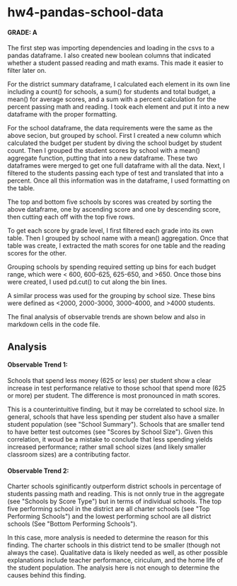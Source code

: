 # hw4-pandas-school-data

#### GRADE: A

The first step was importing dependencies and loading in the csvs to a pandas dataframe. I also created new boolean columns that indicated whether a student passed reading and math exams. This made it easier to filter later on.

For the district summary dataframe, I calculated each element in its own line including a count() for schools, a sum() for students and total budget, a mean() for average scores, and a sum with a percent calculation for the percent passing math and reading. I took each element and put it into a new dataframe with the proper formatting.

For the school dataframe, the data requirements were the same as the above secion, but grouped by school. First I created a new column which calculated the budget per student by diving the school budget by student count. Then I grouped the student scores by school with a mean() aggregate function, putting that into a new dataframe. These two dataframes were merged to get one full dataframe with all the data. Next, I filtered to the students passing each type of test and translated that into a percent. Once all this information was in the dataframe, I used formatting on the table.

The top and bottom five schools by scores was created by sorting the above dataframe, one by ascending score and one by descending score, then cutting each off with the top five rows.

To get each score by grade level, I first filtered each grade into its own table. Then I grouped by school name with a mean() aggregation. Once that table was create, I extracted the math scores for one table and the reading scores for the other. 

Grouping schools by spending required setting up bins for each budget range, which were < 600, 600-625, 625-650, and >650. Once those bins were created, I used pd.cut() to cut along the bin lines. 

A similar process was used for the grouping by school size. These bins were defined as <2000, 2000-3000, 3000-4000, and >4000 students.

The final analysis of observable trends are shown below and also in markdown cells in the code file.


## Analysis

#### Observable Trend 1:

Schools that spend less money (625 or less) per student show a clear increase in test performance relative to those school that spend more (625 or more) per student. The difference is most pronounced in math scores. 

This is a counterintuitive finding, but it may be correlated to school size. In general, schools that have less spending per student also have a smaller student population (see "School Summary"). Schools that are smaller tend to have better test outcomes (see "Scores by School Size"). Given this correlation, it woud be a mistake to conclude that less spending yields increased performance; rather small school sizes (and likely smaller classroom sizes) are a contributing factor.

#### Observable Trend 2:

Charter schools sginificantly outperform district schools in percentage of students passing math and reading. This is not onnly true in the aggregate (see "Schools by Score Type") but in terms of individual schools. The top five performing school in the district are all charter schools (see "Top Performing Schools") and the lowest performing school are all district schools (See "Bottom Performing Schools"). 

In this case, more analysis is needed to determine the reason for this finding. The charter schools in this district tend to be smaller (though not always the case). Qualitative data is likely needed as well, as other possible explanations include teacher performance, ciriculum, and the home life of the student population. The analysis here is not enough to determine the causes behind this finding. 
